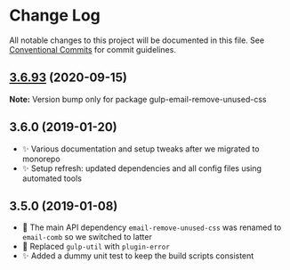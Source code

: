 # Change Log

All notable changes to this project will be documented in this file.
See [Conventional Commits](https://conventionalcommits.org) for commit guidelines.

## [3.6.93](https://gitlab.com/codsen/codsen/compare/gulp-email-remove-unused-css@3.6.92...gulp-email-remove-unused-css@3.6.93) (2020-09-15)

**Note:** Version bump only for package gulp-email-remove-unused-css





## 3.6.0 (2019-01-20)

- ✨ Various documentation and setup tweaks after we migrated to monorepo
- ✨ Setup refresh: updated dependencies and all config files using automated tools

## 3.5.0 (2019-01-08)

- 🔧 The main API dependency `email-remove-unused-css` was renamed to `email-comb` so we switched to latter
- 🔧 Replaced `gulp-util` with `plugin-error`
- ✨ Added a dummy unit test to keep the build scripts consistent
